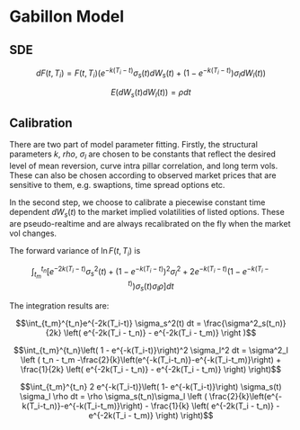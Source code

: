 <script>
MathJax = {
  tex: {
    inlineMath: [['$', '$'], ['\\(', '\\)']],
    displayMath: [ ['$$', '$$'], ['\\[', '\\]']
    ],
  },
  svg: {
    fontCache: 'global' 
  },
  jax: ["input/TeX","output/CommonHTML"]
};
</script>
<script type="text/javascript" id="MathJax-script" async
  src="https://cdn.jsdelivr.net/npm/mathjax@3/es5/tex-svg.js">
</script>

# Gabillon Model

## SDE

$$dF(t,T_i) = F(t,T_i)(e^{-k(T_i-t)} \sigma_s(t) d W_s(t) + (1- e^{-k(T_i-t)}) \sigma_l d W_l(t))$$

$$E(dW_s(t)dW_l(t)) = \rho dt$$

## Calibration

There are two part of model parameter fitting. Firstly, the structural parameters $k$, $rho$, $\sigma_l$ are chosen to be constants that reflect the desired level of mean reversion, curve intra pillar correlation, and long term vols. These can also be chosen according to observed market prices that are sensitive to them, e.g. swaptions, time spread options etc. 

In the second step, we choose to calibrate a piecewise constant time dependent $dW_s(t)$ to the market implied volatilities of listed options. These are pseudo-realtime and are always recalibrated on the fly when the market vol changes. 

The forward variance of $\ln F(t,T_i)$ is

$$\int_{t_m}^{t_n}\left[ e^{-2k(T_i-t)} \sigma_s^2(t) + \left( 1 - e^{-k(T_i-t)}\right)^2 \sigma_l^2 + 2 e^{-k(T_i-t)}\left( 1- e^{-k(T_i-t)}\right) \sigma_s(t) \sigma_l  \rho \right] dt$$

The integration results are:

$$\int_{t_m}^{t_n}e^{-2k(T_i-t)} \sigma_s^2(t) dt = \frac{\sigma^2_s(t_n)}{2k} \left( e^{-2k(T_i - t_n)} - e^{-2k(T_i - t_m)} \right )$$

$$\int_{t_m}^{t_n}\left( 1 - e^{-k(T_i-t)}\right)^2 \sigma_l^2 dt = \sigma^2_l \left ( t_n - t_m -\frac{2}{k}\left(e^{-k(T_i-t_n)}-e^{-k(T_i-t_m)}\right) + \frac{1}{2k} \left( e^{-2k(T_i - t_n)} - e^{-2k(T_i - t_m)} \right) \right)$$

$$\int_{t_m}^{t_n} 2 e^{-k(T_i-t)}\left( 1- e^{-k(T_i-t)}\right) \sigma_s(t) \sigma_l  \rho  dt = \rho \sigma_s(t_n)\sigma_l \left ( \frac{2}{k}\left(e^{-k(T_i-t_n)}-e^{-k(T_i-t_m)}\right) - \frac{1}{k} \left( e^{-2k(T_i - t_n)} - e^{-2k(T_i - t_m)} \right) \right)$$
